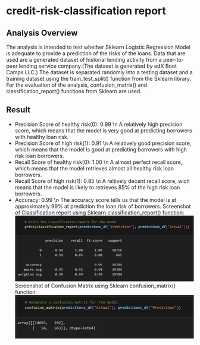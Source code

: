 # credit-risk-classification report
## Analysis Overview
The analysis is intended to test whether Sklearn Logistic Regression Model is adequate to provide a prediction of the risks of the loans. Data that are used are a generated dataset of historial lending activity from a peer-to-peer lending service company.(The dataset is generated by edX Boot Camps LLC.)
The dataset is separated randomly into a testing dataset and a training dataset using the train_test_split() function from the Sklearn library.
For the evaluation of the analysis, confusion_matrix() and classification_report() functions from Sklearn are used. 
<br>
## Result
* Precision Score of healthy risk(0): 0.99 \n
  A relatively high precision score, which means that the model is very good at predicting borrowers with healthy loan risk.
* Precision Score of high risk(1): 0.91 \n
  A relatively good precision score, which means that the model is good at predicting borrowers with high risk loan borrowers.
* Recall Score of healthy risk(0): 1.00 \n
  A almost perfect recall score, which means that the model retrieves almost all healthy risk loan borrowers.
* Recall Score of high risk(1): 0.85 \n
  A reltively decent recall score, wich means that the model is likely to retrieves 85% of the high risk loan borrowers.
* Accuracy: 0.99 \n
  The accuracy score tells us that the model is at approximately 99% at prediction the loan risk of borrowers.
Screenshot of Classification report using Sklearn classification_report() function:
![Alt text](https://github.com/henrychan990805/credit-risk-classification/blob/a7210824502251aba713e60b88f5ac44fa90d18b/Result/classification_report.png)
Screenshot of Confusion Matrix using Sklearn confusion_matrix() function:
![Alt text](https://github.com/henrychan990805/credit-risk-classification/blob/a7210824502251aba713e60b88f5ac44fa90d18b/Result/confusion_matrix.png)
